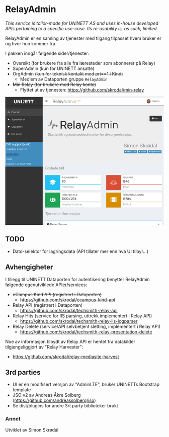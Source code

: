 # RelayAdmin #

_This service is tailor-made for UNINETT AS and uses in-house developed APIs pertaining to a specific use-case. Its re-usability is, as such, limited._  

RelayAdmin er en samling av tjenester med tilgang tilpasset hvem bruker er og hvor hun kommer fra. 

I pakken inngår følgende sider/tjenester:

- Oversikt (for brukere fra alle fra læresteder som abonnerer på Relay)
- SuperAdmin (kun for UNINETT ansatte)
- OrgAdmin <strike>(kun for teknisk kontakt med pri==1 i Kind)</strike>
    - Medlem av Dataporten gruppe `RelayAdmin`
- <strike>Min Relay (for brukere med Relay konto)</strike>
    - Flyttet ut av tjenesten: https://github.com/skrodal/min-relay

![Preview](/app/img/RelayAdmin.png)

## TODO ##

* Dato-selektor for lagringsdata (API tillater mer enn hva UI tilbyr...)

## Avhengigheter ##

I tillegg til UNINETT Dataporten for autentisering benytter RelayAdmin følgende egenutviklede APIer/services:

- <strike>eCampus Kind API (registrert i Dataporten)
    - https://github.com/skrodal/ecampus-kind-api</strike>
- Relay API (registrert i Dataporten)
    - https://github.com/skrodal/techsmith-relay-api
- Relay Hits (service for IIS parsing, uttrekk implementert i Relay API)
    - https://github.com/skrodal/techsmith-relay-iis-logparser
- Relay Delete (service/API selvbetjent sletting, implementert i Relay API)
    - https://github.com/skrodal/techsmith-relay-presentation-delete

Noe av informasjon tilbydt av Relay API er hentet fra datakilder tilgjengeliggjort av "Relay Harvester":
 
 - https://github.com/skrodal/relay-mediasite-harvest


## 3rd parties ##

- UI er en modifisert versjon av "AdminLTE", bruker UNINETTs Bootstrap template
- JSO v2 av Andreas Åkre Solberg (https://github.com/andreassolberg/jso)
- Se dist/plugins for andre 3rt party biblioteker brukt

### Annet ###

Utviklet av Simon Skrødal